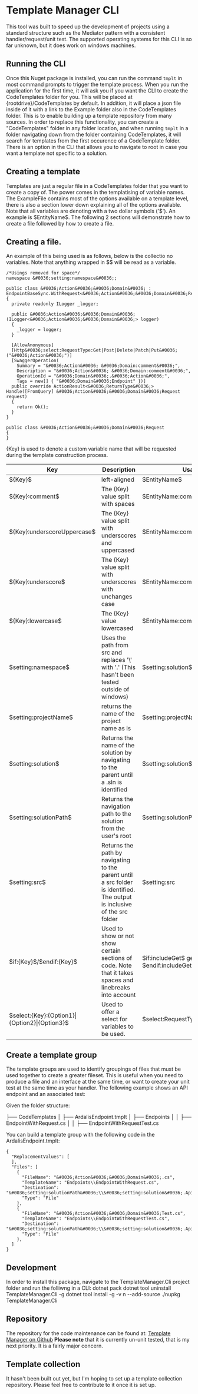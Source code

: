 ﻿# Template Manager CLI

This tool was built to speed up the development of projects using a standard structure such as the Mediator pattern with a consistent handler/request/unit test.
The supported operating systems for this CLI is so far unknown, but it does work on windows machines.

## Running the CLI

Once this Nuget package is installed, you can run the command ```tmplt``` in most command prompts to trigger the template process.
When you run the application for the first time, it will ask you if you want the CLI to create the CodeTemplates folder for you. This will be placed at {rootdrive}/CodeTemplates by default.
In addition, it will place a json file inside of it with a link to the Example folder also in the CodeTemplates folder.
This is to enable building up a template repository from many sources.
In order to replace this functionality, you can create a "CodeTemplates" folder in any folder location, and when running ```tmplt``` in a folder navigating down from the folder containing CodeTemplates, it will search for templates from the first occurence of a CodeTemplate folder.
There is an option in the CLI that allows you to navigate to root in case you want a template not specific to a solution.

## Creating a template

Templates are just a regular file in a CodeTemplates folder that you want to create a copy of. The power comes in the templatising of variable names.
The ExampleFile contains most of the options available on a template level, there is also a section lower down explaining all of the options available.
Note that all variables are denoting with a two dollar symbols ('&#0036;').
An example is &#0036;EntityName&#0036;.
The following 2 sections will demonstrate how to create a file followed by how to create a file.

## Creating a file.

An example of this being used is as follows, below is the collectio no variables. Note that anything wrapped in &#0036;&#0036; will be read as a variable.

```
/*Usings removed for space*/
namespace &#0036;setting:namespace&#0036;;

public class &#0036;Action&#0036;&#0036;Domain&#0036; : EndpointBaseSync.WithRequest<&#0036;Action&#0036;&#0036;Domain&#0036;Request>.WithActionResult<&#0036;ReturnType&#0036;>
{
  private readonly ILogger _logger;

  public &#0036;Action&#0036;&#0036;Domain&#0036;(ILogger<&#0036;Action&#0036;&#0036;Domain&#0036;> logger)
  {
    _logger = logger;
  }

  [AllowAnonymous]
  [Http&#0036;select:RequestType:Get|Post|Delete|Patch|Put&#0036;("&#0036;Action&#0036;")]
  [SwaggerOperation(
    Summary = "&#0036;Action&#0036; &#0036;Domain:comment&#0036;",
    Description = "&#0036;Action&#0036; &#0036;Domain:comment&#0036;",
    OperationId = "&#0036;Domain&#0036;.&#0036;Action&#0036;",
    Tags = new[] { "&#0036;Domain&#0036;Endpoint" })]
  public override ActionResult<&#0036;ReturnType&#0036;> Handle([FromQuery] &#0036;Action&#0036;&#0036;Domain&#0036;Request request)
  {
    return Ok();
  }
}

public class &#0036;Action&#0036;&#0036;Domain&#0036;Request
{
}
```

{Key} is used to denote a custom variable name that will be requested during the template construction process. 

| Key | Description | Usage |
|-------|-----|------|
| &#0036;{Key}&#0036; |  left-aligned | &#0036;EntityName&#0036; |
| &#0036;{Key}:comment&#0036; | The {Key} value split with spaces | &#0036;EntityName:comment&#0036; |
| &#0036;{Key}:underscoreUppercase&#0036; | The {Key} value split with underscores and uppercased | &#0036;EntityName:comment&#0036; |
| &#0036;{Key}:underscore&#0036; | The {Key} value split with underscores with unchanges case | &#0036;EntityName:comment&#0036; |
| &#0036;{Key}:lowercase&#0036; | The {Key} value lowercased | &#0036;EntityName:comment&#0036; |
| &#0036;setting:namespace&#0036; | Uses the path from src and replaces '\\' with '.' (This hasn't been tested outside of windows) | &#0036;setting:solution&#0036; |
| &#0036;setting:projectName&#0036; | returns the name of the project name as is | &#0036;setting:projectName&#0036; |
| &#0036;setting:solution&#0036; | Returns the name of the solution by navigating to the parent until a .sln is identified | &#0036;setting:solution&#0036; |
| &#0036;setting:solutionPath&#0036; | Returns the navigation path to the solution from the user's root | &#0036;setting:solutionPath&#0036; |
| &#0036;setting:src&#0036; | Returns the path by navigating to the parent until a src folder is identified. The output is inclusive of the src folder | &#0036;setting:src |
| &#0036;if:{Key}&#0036;/&#0036;endif:{Key}&#0036; | Used to show or not show certain sections of code. Note that it takes spaces and linebreaks into account | &#0036;if:includeGet&#0036; getMethod &#0036;endif:includeGet&#0036; |
| &#0036;select:{Key}:{Option1}&#124;{Option2}&#124;{Option3}&#0036; | Used to offer a select for variables to be used. | &#0036;select:RequestType:Get&#124;Post&#124;Put&#0036; |

## Create a template group

The template groups are used to identify groupings of files that must be used together to create a greater fileset.
This is useful when you need to produce a file and an interface at the same time, or want to create your unit test at the same time as your handler.
The following example shows an API endpoint and an associated test:

Given the folder structure:

├── CodeTemplates
│   ├── ArdalisEndpoint.tmplt
│   ├── Endpoints
│   │   ├── EndpointWithRequest.cs
│   │   ├── EndpointWithRequestTest.cs

You can build a template group with the following code in the ArdalisEndpoint.tmplt:

```
{
  "ReplacementValues": [
  ],
  "Files": [
    {
      "FileName": "&#0036;Action&#0036;&#0036;Domain&#0036;.cs",
      "TemplateName": "Endpoints\\EndpointWithRequest.cs",
      "Destination": "&#0036;setting:solutionPath&#0036;\\&#0036;setting:solution&#0036;.Api\\Endpoints\\&#0036;Domain&#0036;\\",
      "Type": "File"
    },
    {
      "FileName": "&#0036;Action&#0036;&#0036;Domain&#0036;Test.cs",
      "TemplateName": "Endpoints\\EndpointWithRequestTest.cs",
      "Destination": "&#0036;setting:solutionPath&#0036;\\&#0036;setting:solution&#0036;.Api.Tests\\Endpoints\\&#0036;Domain&#0036;\\",
      "Type": "File"
    },
  ]
}
```

## Development

In order to install this package, navigate to the TemplateManager.Cli project folder and run the folliwng in a CLI:
dotnet pack
dotnet tool uninstall TemplateManager.Cli -g
dotnet tool install -g -v n --add-source ./nupkg TemplateManager.Cli

## Repository

The repository for the code maintenance can be found at:
[Template Manager on Github](https://github.com/Mossynugget/TemplateManager)
**Please note** that it is currently un-unit tested, that is my next priority. It is a fairly major concern.

## Template collection

It hasn't been built out yet, but I'm hoping to set up a template collection repository. Please feel free to contribute to it once it is set up.